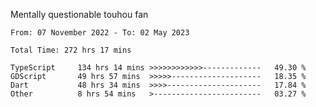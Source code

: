 Mentally questionable touhou fan

<!--START_SECTION:waka-->

```text
From: 07 November 2022 - To: 02 May 2023

Total Time: 272 hrs 17 mins

TypeScript     134 hrs 14 mins >>>>>>>>>>>>-------------   49.30 %
GDScript       49 hrs 57 mins  >>>>>--------------------   18.35 %
Dart           48 hrs 34 mins  >>>>---------------------   17.84 %
Other          8 hrs 54 mins   >------------------------   03.27 %
```

<!--END_SECTION:waka-->
